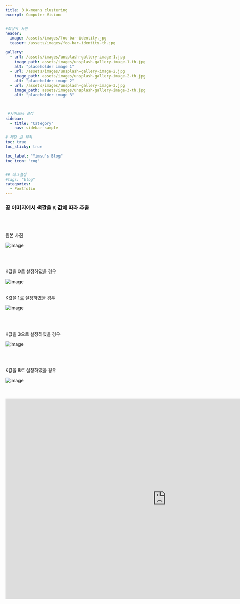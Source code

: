 ```yaml
---
title: 3.K-means clustering
excerpt: Computer Vision


#최상위 사진
header:
  image: /assets/images/foo-bar-identity.jpg
  teaser: /assets/images/foo-bar-identity-th.jpg

gallery:
  - url: /assets/images/unsplash-gallery-image-1.jpg
    image_path: assets/images/unsplash-gallery-image-1-th.jpg
    alt: "placeholder image 1"
  - url: /assets/images/unsplash-gallery-image-2.jpg
    image_path: assets/images/unsplash-gallery-image-2-th.jpg
    alt: "placeholder image 2"
  - url: /assets/images/unsplash-gallery-image-3.jpg
    image_path: assets/images/unsplash-gallery-image-3-th.jpg
    alt: "placeholder image 3"
    


 #사이드바 설정 
sidebar:
  - title: "Category"
    nav: sidebar-sample

# 해당 글 목차
toc: true
toc_sticky: true

toc_label: "Yimsu's Blog"
toc_icon: "cog"


## 테그설정
#tags: "blog"
categories:
  - Portfolio
---
```


### 꽃 이미지에서 색깔을 K 값에 따라 추출



<br/>
<br/>

원본 사진
<br/>

![image](/assets/images/portfolio/k.jpeg)

<br/>
<br/>


K값을 0로 설정하였을 경우
<br/>

![image](/assets/images/portfolio/k0.png)
<br/>
<br/>

K값을 1로 설정하였을 경우
<br/>

![image](/assets/images/portfolio/k1.png)

<br/>
<br/>


K값을 3으로 설정하였을 경우
<br/>

![image](/assets/images/portfolio/k3.png)

<br/>
<br/>


K값을 8로 설정하였을 경우
<br/>

![image](/assets/images/portfolio/k8.png)

<br/>
<br/>

<iframe width="1000" height="625" src="https://www.youtube.com/embed/k-cfB-w19Bc" frameborder="0" allow="accelerometer; autoplay; encrypted-media; gyroscope; picture-in-picture" allowfullscreen></iframe>
